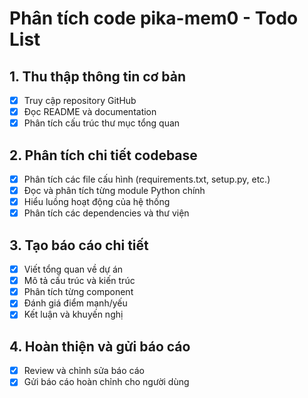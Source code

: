 # Phân tích code pika-mem0 - Todo List

## 1. Thu thập thông tin cơ bản
- [x] Truy cập repository GitHub
- [x] Đọc README và documentation
- [x] Phân tích cấu trúc thư mục tổng quan

## 2. Phân tích chi tiết codebase
- [x] Phân tích các file cấu hình (requirements.txt, setup.py, etc.)
- [x] Đọc và phân tích từng module Python chính
- [x] Hiểu luồng hoạt động của hệ thống
- [x] Phân tích các dependencies và thư viện

## 3. Tạo báo cáo chi tiết
- [x] Viết tổng quan về dự án
- [x] Mô tả cấu trúc và kiến trúc
- [x] Phân tích từng component
- [x] Đánh giá điểm mạnh/yếu
- [x] Kết luận và khuyến nghị

## 4. Hoàn thiện và gửi báo cáo
- [x] Review và chỉnh sửa báo cáo
- [x] Gửi báo cáo hoàn chỉnh cho người dùng